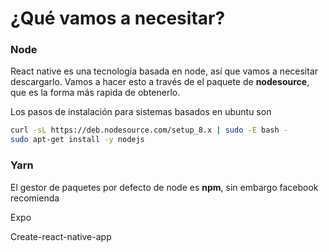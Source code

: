 # ¿Qué vamos a necesitar?

### Node

React native es una tecnología basada en node, así que vamos a necesitar descargarlo. Vamos a hacer esto a través de el paquete de **nodesource**, que es la forma más rapida de obtenerlo.

Los pasos de instalación para sistemas basados en ubuntu son

```bash
curl -sL https://deb.nodesource.com/setup_8.x | sudo -E bash -
sudo apt-get install -y nodejs
```

### Yarn

El gestor de paquetes por defecto de node es **npm**, sin embargo facebook recomienda

Expo

Create-react-native-app

